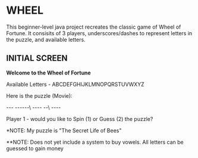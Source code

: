 WHEEL
=====


This beginner-level java project recreates the classic game of Wheel of Fortune. It consisits of 3
 players, underscores/dashes to represent letters in the puzzle, and available letters.



## INITIAL SCREEN

**Welcome to the Wheel of Fortune**

Available Letters - ABCDEFGHIJKLMNOPQRSTUVWXYZ

Here is the puzzle (Movie):

\-\-\- \-\-\-\-\-\-\ \-\-\-\- \-\-\ \-\-\-\-

Player 1 - would you like to Spin (1) or Guess (2) the puzzle? 

*NOTE: My puzzle is "The Secret Life of Bees"

**NOTE: Does not yet include a system to buy vowels. All letters can be guessed to gain money